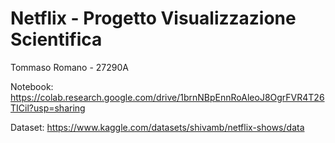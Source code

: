 # Netflix - Progetto Visualizzazione Scientifica

Tommaso Romano - 27290A

Notebook: https://colab.research.google.com/drive/1brnNBpEnnRoAleoJ8OgrFVR4T26TICil?usp=sharing

Dataset: https://www.kaggle.com/datasets/shivamb/netflix-shows/data
